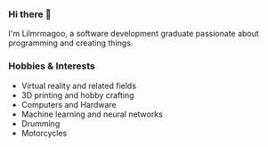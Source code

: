 ### Hi there 👋
 I'm Lilmrmagoo, a software development graduate passionate about programming and creating things.
### Hobbies & Interests
-  Virtual reality and related fields
- 3D printing and hobby crafting
- Computers and Hardware
- Machine learning and neural networks
- Drumming
- Motorcycles

<!--
**lilmrmagoo/lilmrmagoo** is a ✨ _special_ ✨ repository because its `README.md` (this file) appears on your GitHub profile.

Here are some ideas to get you started:

- 🔭 I’m currently working on ...
- 🌱 I’m currently learning ...
- 👯 I’m looking to collaborate on ...
- 🤔 I’m looking for help with ...
- 💬 Ask me about ...
- 📫 How to reach me: ...
- 😄 Pronouns: ...
- ⚡ Fun fact: ...
-->
